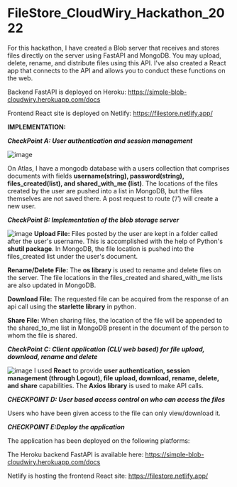# FileStore_CloudWiry_Hackathon_2022
For this hackathon, I have created a Blob server that receives and stores files directly on the server using FastAPI and MongoDB. You may upload, delete, rename, and distribute files using this API. I've also created a React app that connects to the API and allows you to conduct these functions on the web.

Backend FastAPI is deployed on Heroku: 
https://simple-blob-cloudwiry.herokuapp.com/docs

Frontend React site is deployed on Netlify:
https://filestore.netlify.app/

**IMPLEMENTATION:**

_**CheckPoint A: User authentication and session management**_

![image](https://user-images.githubusercontent.com/45164745/151287211-7e4c9cce-1fea-4aee-b823-93fa785023ec.png)

On Atlas, I have a mongodb database with a users collection that comprises documents with fields **username(string), password(string), files_created(list), and shared_with_me (list)**. The locations of the files created by the user are pushed into a list in MongoDB, but the files themselves are not saved there.  A post request to route (‘/’) will create a new user.

_**CheckPoint B: Implementation of the blob storage server**_

![image](https://user-images.githubusercontent.com/45164745/151287414-cb58ea13-ccca-41f0-a19f-6d4d333410e2.png)
**Upload File:**
 Files posted by the user are kept in a folder called after the user's username. This is accomplished with the help of Python's **shutil package**. In MongoDB, the file location is pushed into the files_created list under the user's document.

**Rename/Delete File:**
	The **os library** is used to rename and delete files on the server. The file locations in the files_created and shared_with_me lists are also updated in MongoDB.

**Download File:**
	The requested file can be acquired from the response of an api call using the **starlette library** in python.

**Share File:**
	When sharing files, the location of the file will be appended to the shared_to_me list in MongoDB present in the document of the person to whom the file is shared.
	
_**CheckPoint C: Client application (CLI/ web based) for file upload, download, rename and delete**_

![image](https://user-images.githubusercontent.com/45164745/151287755-3ab58002-058e-4451-89cc-73fa20da33be.png)
I used **React** to provide **user authentication, session management (through Logout), file upload, download, rename, delete, and share** capabilities. The **Axios library** is used to make API calls.


_**CHECKPOINT D: User based access control on who can access the files**_

Users who have been given access to the file can only view/download it.

_**CHECKPOINT E:Deploy the application**_

The application has been deployed on the following platforms:

The Heroku backend FastAPI is available here: 
https://simple-blob-cloudwiry.herokuapp.com/docs

Netlify is hosting the frontend React site: 
https://filestore.netlify.app/
